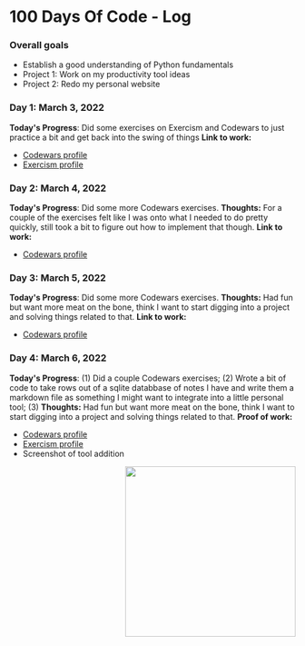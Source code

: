 # 100 Days Of Code - Log

### Overall goals
- Establish a good understanding of Python fundamentals
- Project 1: Work on my productivity tool ideas 
- Project 2: Redo my personal website 


### Day 1: March 3, 2022 

**Today's Progress**: Did some exercises on Exercism and Codewars to just practice a bit and get back into the swing of things
**Link to work:** 
- [Codewars profile](https://www.codewars.com/users/nbbaier)
- [Exercism profile](https://exercism.org/profiles/nbbaier)

### Day 2: March 4, 2022

**Today's Progress**: Did some more Codewars exercises.
**Thoughts:** For a couple of the exercises felt like I was onto what I needed to do pretty quickly, still took a bit to figure out how to implement that though.
**Link to work:** 
- [Codewars profile](https://www.codewars.com/users/nbbaier)

### Day 3: March 5, 2022

**Today's Progress**: Did some more Codewars exercises.
**Thoughts:** Had fun but want more meat on the bone, think I want to start digging into a project and solving things related to that.
**Link to work:** 
- [Codewars profile](https://www.codewars.com/users/nbbaier)

### Day 4: March 6, 2022

**Today's Progress**: (1) Did a couple Codewars exercises; (2) Wrote a bit of code to take rows out of a sqlite databbase of notes I have and write them a markdown file as something I might want to integrate into a little personal tool; (3) 
**Thoughts:** Had fun but want more meat on the bone, think I want to start digging into a project and solving things related to that.
**Proof of work:** 
- [Codewars profile](https://www.codewars.com/users/nbbaier)
- [Exercism profile](https://exercism.org/profiles/nbbaier)
- Screenshot of tool addition

<img src="https://user-images.githubusercontent.com/12950157/156977211-27d6be3a-1433-453e-aa93-f33063ad06dc.png" width=300 align=right>


